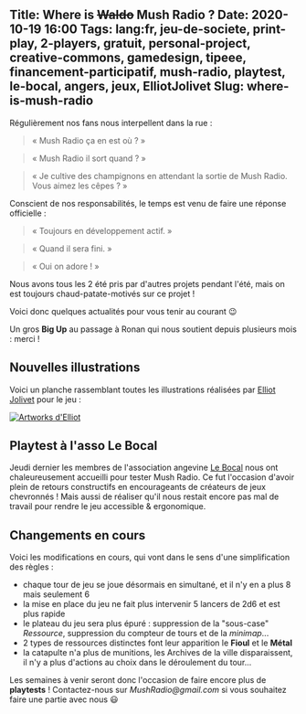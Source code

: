 Title: Where is <s>Waldo</s> Mush Radio ?
Date: 2020-10-19 16:00
Tags: lang:fr, jeu-de-societe, print-play, 2-players, gratuit, personal-project, creative-commons, gamedesign, tipeee, financement-participatif, mush-radio, playtest, le-bocal, angers, jeux, ElliotJolivet
Slug: where-is-mush-radio
---

Régulièrement nos fans nous interpellent dans la rue :
> « Mush Radio ça en est où ? »

> « Mush Radio il sort quand ? »

> « Je cultive des champignons en attendant la sortie de Mush Radio. Vous aimez les cêpes ? »

Conscient de nos responsabilités, le temps est venu de faire une réponse officielle :
> « Toujours en développement actif. »

> « Quand il sera fini. »

> « Oui on adore ! »

Nous avons tous les 2 été pris par d'autres projets pendant l'été,
mais on est toujours chaud-patate-motivés sur ce projet !

Voici donc quelques actualités pour vous tenir au courant 😉

Un gros **Big Up** au passage à Ronan qui nous soutient depuis plusieurs mois : merci !


## Nouvelles illustrations

Voici un planche rassemblant toutes les illustrations réalisées par [Elliot Jolivet](https://www.instagram.com/tensei_draw/) pour le jeu :

[![Artworks d'Elliot](images/2020/10/MushRadio-artworks.jpg)](images/2020/10/MushRadio-artworks.jpg)


## Playtest à l'asso Le Bocal

Jeudi dernier les membres de l'association angevine [Le Bocal](https://bocal49.fr) nous ont chaleureusement accueilli pour tester Mush Radio. Ce fut l'occasion d'avoir plein de retours constructifs en encourageants de créateurs de jeux chevronnés ! Mais aussi de réaliser qu'il nous restait encore pas mal de travail pour rendre le jeu accessible & ergonomique.


## Changements en cours

Voici les modifications en cours, qui vont dans le sens d'une simplification des règles :

- chaque tour de jeu se joue désormais en simultané, et il n'y en a plus 8 mais seulement 6
- la mise en place du jeu ne fait plus intervenir 5 lancers de 2d6 et est plus rapide
- le plateau du jeu sera plus épuré : suppression de la "sous-case" _Ressource_, suppression du compteur de tours et de la _minimap_...
- 2 types de ressources distinctes font leur apparition le **Fioul** et le **Métal**
- la catapulte n'a plus de munitions, les Archives de la ville disparaissent, il n'y a plus d'actions au choix dans le déroulement du tour...


Les semaines à venir seront donc l'occasion de faire encore plus de **playtests** !
Contactez-nous sur _MushRadio@gmail.com_ si vous souhaitez faire une partie avec nous 😃
